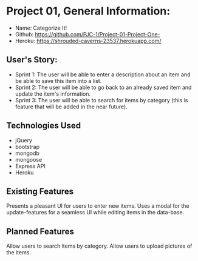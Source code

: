 # Project 01, General Information:

* Name: Categorize It!
* Github: https://github.com/PJC-1/Project-01-Project-One-
* Heroku: https://shrouded-caverns-23537.herokuapp.com/


## User's Story:

* Sprint 1: The user will be able to enter a description about an item and be able to save this item into a list.
* Sprint 2: The user will be able to go back to an already saved item and update the item's information.
* Sprint 3: The user will be able to search for items by category (this is feature that will be added in the near future).


## Technologies Used

* jQuery
* bootstrap
* mongodb
* mongoose
* Express API
* Heroku


## Existing Features

Presents a pleasant UI for users to enter new items.
Uses a modal for the update-features for a seamless UI while editing items in the data-base.


## Planned Features

Allow users to search items by category.
Allow users to upload pictures of the items.
